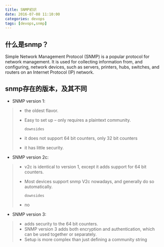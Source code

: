 ```yaml
---
title: SNMP初识
date: 2016-07-08 11:10:00
categories: devops
tags: [devops,snmp]
---
```

## 什么是snmp？
Simple Network Management Protocol (SNMP) is a popular protocol for network management. It is used for collecting information from, and configuring, network devices, such as servers, printers, hubs, switches, and routers on an Internet Protocol (IP) network.
<!--more-->
## snmp存在的版本，及其不同
* SNMP version 1:
> * the oldest flavor.
> * Easy to set up – only requires a plaintext community.
> 
>   `downsides`
> * it does not support 64 bit counters, only 32 bit counters
> * it has little security.

* SNMP version 2c:
> * v2c is identical to version 1, except it adds support for 64 bit counters.
> * Most devices support snmp V2c nowadays, and generally do so automatically.
> 
>   `downsides`
> * no

* SNMP version 3:
> * adds security to the 64 bit counters.
> * SNMP version 3 adds both encryption and authentication, which can be used together or separately. 
> * Setup is more complex than just defining a community string
